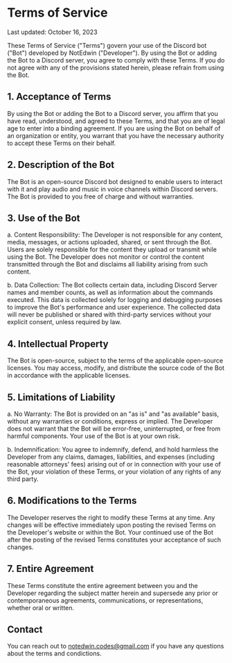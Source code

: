 # Terms of Service

Last updated: October 16, 2023

These Terms of Service ("Terms") govern your use of the Discord bot ("Bot") developed by NotEdwin ("Developer"). By using the Bot or adding the Bot to a Discord server, you agree to comply with these Terms. If you do not agree with any of the provisions stated herein, please refrain from using the Bot.

## 1. Acceptance of Terms

By using the Bot or adding the Bot to a Discord server, you affirm that you have read, understood, and agreed to these Terms, and that you are of legal age to enter into a binding agreement. If you are using the Bot on behalf of an organization or entity, you warrant that you have the necessary authority to accept these Terms on their behalf.

## 2. Description of the Bot

The Bot is an open-source Discord bot designed to enable users to interact with it and play audio and music in voice channels within Discord servers. The Bot is provided to you free of charge and without warranties.

## 3. Use of the Bot

a. Content Responsibility: The Developer is not responsible for any content, media, messages, or actions uploaded, shared, or sent through the Bot. Users are solely responsible for the content they upload or transmit while using the Bot. The Developer does not monitor or control the content transmitted through the Bot and disclaims all liability arising from such content.

b. Data Collection: The Bot collects certain data, including Discord Server names and member counts, as well as information about the commands executed. This data is collected solely for logging and debugging purposes to improve the Bot's performance and user experience. The collected data will never be published or shared with third-party services without your explicit consent, unless required by law.

## 4. Intellectual Property

The Bot is open-source, subject to the terms of the applicable open-source licenses. You may access, modify, and distribute the source code of the Bot in accordance with the applicable licenses.

## 5. Limitations of Liability

a. No Warranty: The Bot is provided on an "as is" and "as available" basis, without any warranties or conditions, express or implied. The Developer does not warrant that the Bot will be error-free, uninterrupted, or free from harmful components. Your use of the Bot is at your own risk.

b. Indemnification: You agree to indemnify, defend, and hold harmless the Developer from any claims, damages, liabilities, and expenses (including reasonable attorneys' fees) arising out of or in connection with your use of the Bot, your violation of these Terms, or your violation of any rights of any third party.

## 6. Modifications to the Terms

The Developer reserves the right to modify these Terms at any time. Any changes will be effective immediately upon posting the revised Terms on the Developer's website or within the Bot. Your continued use of the Bot after the posting of the revised Terms constitutes your acceptance of such changes.

## 7. Entire Agreement

These Terms constitute the entire agreement between you and the Developer regarding the subject matter herein and supersede any prior or contemporaneous agreements, communications, or representations, whether oral or written.

## Contact

You can reach out to notedwin.codes@gmail.com if you have any questions about the terms and condictions.
